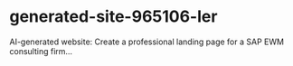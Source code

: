 # generated-site-965106-ler
AI-generated website: Create a professional landing page for a SAP EWM  consulting firm...
